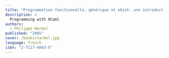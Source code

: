 ```yaml
---
title: "Programmation fonctionnelle, générique et objet: une introduction avec le langage OCaml"
description: >
  Programming with OCaml
authors:
  - Philippe Narbel
published: "2005"
cover: /books/narbel.jpg
language: french
isbn: "2-7117-4843-X"
---
```

